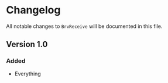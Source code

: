 # Changelog

All notable changes to `BrvReceive` will be documented in this file.

## Version 1.0

### Added
- Everything
